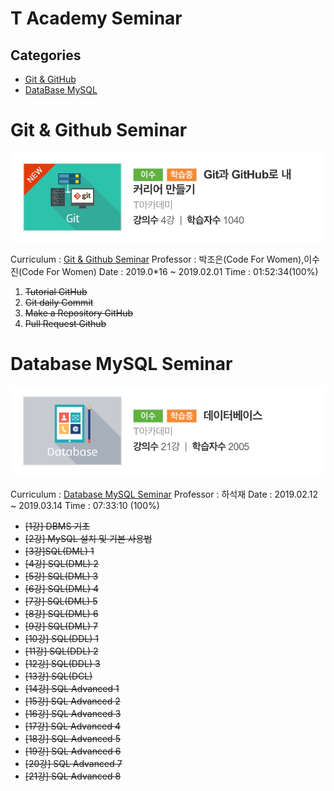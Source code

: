 # T Academy Seminar


## Categories

* [Git & GitHub](#git-github-seminar)
* [DataBase MySQL](#database-mysql-seminar)

# Git & Github Seminar

![git-complete-img](./img/git-complete.jpg)

Curriculum : [Git & Github Seminar](../../git/Git_Content.md)
Professor : 박조은(Code For Women),이수진(Code For Women)
Date : 2019.0*16 ~ 2019.02.01
Time : 01:52:34(100%)

1. ~~Tutorial GitHub~~
2. ~~Git daily Commit~~
3. ~~Make a Repository GitHub~~
4. ~~Pull Request Github~~


# Database MySQL Seminar

![database-complete-img](./img/database-complete.jpg)

Curriculum : [Database MySQL Seminar](../../database/MySQL_Content.md)
Professor : 하석재
Date : 2019.02.12 ~ 2019.03.14
Time : 07:33:10 (100%)

* ~~[1강] DBMS 기초~~
* ~~[2강] MySQL 설치 및 기본 사용법~~
* ~~[3강]SQL(DML) 1~~
* ~~[4강] SQL(DML) 2~~
* ~~[5강] SQL(DML) 3~~
* ~~[6강] SQL(DML) 4~~
* ~~[7강] SQL(DML) 5~~
* ~~[8강] SQL(DML) 6~~
* ~~[9강] SQL(DML) 7~~
* ~~[10강] SQL(DDL) 1~~
* ~~[11강] SQL(DDL) 2~~
* ~~[12강] SQL(DDL) 3~~
* ~~[13강] SQL(DCL)~~
* ~~[14강] SQL Advanced 1~~
* ~~[15강] SQL Advanced 2~~
* ~~[16강] SQL Advanced 3~~
* ~~[17강] SQL Advanced 4~~
* ~~[18강] SQL Advanced 5~~
* ~~[19강] SQL Advanced 6~~
* ~~[20강] SQL Advanced 7~~
* ~~[21강] SQL Advanced 8~~
